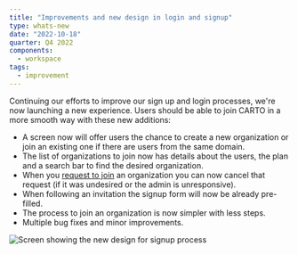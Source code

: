```yaml
---
title: "Improvements and new design in login and signup"
type: whats-new
date: "2022-10-18"
quarter: Q4 2022
components:
  - workspace
tags:
  - improvement
---
```


Continuing our efforts to improve our sign up and login processes, we're now launching a new experience.
Users should be able to join CARTO in a more smooth way with these new additions:

- A screen now will offer users the chance to create a new organization or join an existing one if there are users from the same domain.
- The list of organizations to join now has details about the users, the plan and a search bar to find the desired organization.
- When you [request to join](/carto-user-manual/overview/getting-started/#joining-an-existing-organization) an organization you can now cancel that request (if it was undesired or the admin is unresponsive).
- When following an invitation the signup form will now be already pre-filled.
- The process to join an organization is now simpler with less steps.
- Multiple bug fixes and minor improvements.


![Screen showing the new design for signup process](/img/whats-new/new-login-signup-redesign.png)